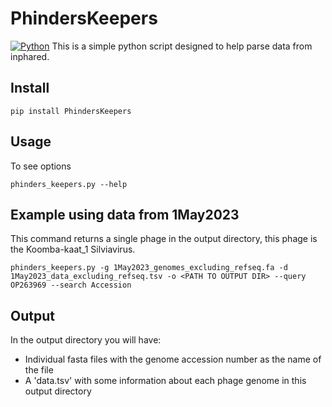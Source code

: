 # PhindersKeepers
[![Python](https://img.shields.io/badge/python-3670A0?style=for-the-badge&logo=python&logoColor=ffdd54)](https://pypi.org/project/PhageOrder/)
This is a simple python script designed to help parse data from inphared.

## Install
```
pip install PhindersKeepers
```

## Usage
To see options
```
phinders_keepers.py --help
```

## Example using data from 1May2023
This command returns a single phage in the output directory, this phage is the Koomba-kaat_1 Silviavirus.
```
phinders_keepers.py -g 1May2023_genomes_excluding_refseq.fa -d 1May2023_data_excluding_refseq.tsv -o <PATH TO OUTPUT DIR> --query OP263969 --search Accession
```

## Output
In the output directory you will have:
* Individual fasta files with the genome accession number as the name of the file
* A 'data.tsv' with some information about each phage genome in this output directory
